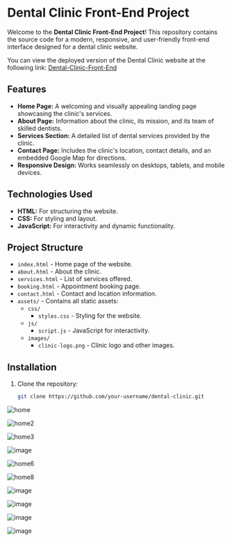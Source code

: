# Dental Clinic Front-End Project

Welcome to the **Dental Clinic Front-End Project**! This repository contains the source code for a modern, responsive, and user-friendly front-end interface designed for a dental clinic website.

You can view the deployed version of the Dental Clinic website at the following link:
[Dental-Clinic-Front-End](https://mahmoud-abd-elrazek.github.io/Dental-Clinic-Frontend/Home%20page/home.html)

## Features

- **Home Page:** A welcoming and visually appealing landing page showcasing the clinic's services.
- **About Page:** Information about the clinic, its mission, and its team of skilled dentists.
- **Services Section:** A detailed list of dental services provided by the clinic.
- **Contact Page:** Includes the clinic's location, contact details, and an embedded Google Map for directions.
- **Responsive Design:** Works seamlessly on desktops, tablets, and mobile devices.

## Technologies Used

- **HTML:** For structuring the website.
- **CSS:** For styling and layout.
- **JavaScript:** For interactivity and dynamic functionality.

## Project Structure

- `index.html` - Home page of the website.
- `about.html` - About the clinic.
- `services.html` - List of services offered.
- `booking.html` - Appointment booking page.
- `contact.html` - Contact and location information.
- `assets/` - Contains all static assets:
  - `css/`
    - `styles.css` - Styling for the website.
  - `js/`
    - `script.js` - JavaScript for interactivity.
  - `images/`
    - `clinic-logo.png` - Clinic logo and other images.

## Installation

1. Clone the repository:
   ```bash
   git clone https://github.com/your-username/dental-clinic.git

![home](https://github.com/user-attachments/assets/bc5609be-9ff7-4635-9f04-c22640f8dd58)

![home2](https://github.com/user-attachments/assets/030df229-eb42-42dc-8df2-9aadd92b9b3f)

![home3](https://github.com/user-attachments/assets/ea88c431-3b21-4b9d-9312-c93d20f90014)

![image](https://github.com/user-attachments/assets/713b94cc-79c3-418d-9013-2cc57531ea9d)


![home6](https://github.com/user-attachments/assets/e93d51ba-0a53-4fed-8aa1-0803102ec0ba)

![home8](https://github.com/user-attachments/assets/1a4ec8ce-6f80-4916-b619-d7a0f2542acf)

![image](https://github.com/user-attachments/assets/23b83f13-7a55-43a2-b08b-7ad86b74cbc7)

![image](https://github.com/user-attachments/assets/ea0bb8e5-7d66-41ed-b1d1-c0149f629583)

![image](https://github.com/user-attachments/assets/944e8c1f-b51e-4bb2-82ef-9cd78b902e8a)

![image](https://github.com/user-attachments/assets/238990d8-c539-4c5c-a7a2-d10d71326e3a)

